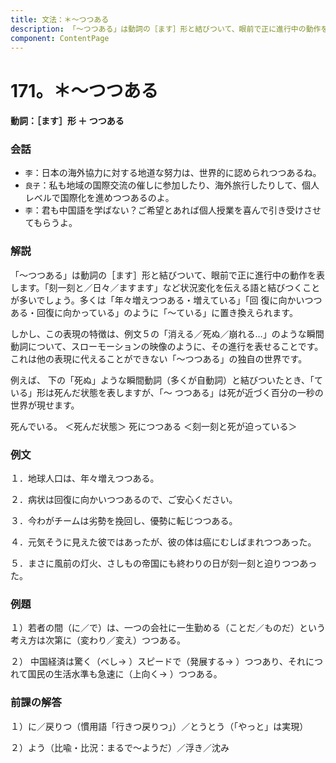 ```yaml
---
title: 文法：＊～つつある
description: 「～つつある」は動詞の［ます］形と結びついて、眼前で正に進行中の動作を表します。「刻一刻と／日々／ますます」など状況変化を伝える語と結びつくことが多いでしょう。多くは「年々増えつつある・増えている」「回 復に向かいつつある・回復に向かっている」のように「～ている」に置き換えられます。
component: ContentPage
---
```



# 171。＊～つつある
#### 動詞：［ます］形 ＋ つつある
### 会話
- `李`：日本の海外協力に対する地道な努力は、世界的に認められつつあるね。
- `良子`：私も地域の国際交流の催しに参加したり、海外旅行したりして、個人レベルで国際化を進めつつあるのよ。
- `李`：君も中国語を学ばない？ご希望とあれば個人授業を喜んで引き受けさせてもらうよ。
### 解説
「～つつある」は動詞の［ます］形と結びついて、眼前で正に進行中の動作を表します。「刻一刻と／日々／ますます」など状況変化を伝える語と結びつくことが多いでしょう。多くは「年々増えつつある・増えている」「回 復に向かいつつある・回復に向かっている」のように「～ている」に置き換えられます。

しかし、この表現の特徴は、例文５の「消える／死ぬ／崩れる…」のような瞬間動詞について、スローモーションの映像のように、その進行を表せることです。これは他の表現に代えることができない「～つつある」の独自の世界です。

例えば、 下の「死ぬ」ような瞬間動詞（多くが自動詞）と結びついたとき、「ている」形は死んだ状態を表しますが、「～ つつある」は死が近づく百分の一秒の世界が現せます。

死んでいる。 ＜死んだ状態＞ 死につつある ＜刻一刻と死が迫っている＞
### 例文
１．地球人口は、年々増えつつある。

２．病状は回復に向かいつつあるので、ご安心ください。

３．今わがチームは劣勢を挽回し、優勢に転じつつある。

４．元気そうに見えた彼ではあったが、彼の体は癌にむしばまれつつあった。

５．まさに風前の灯火、さしもの帝国にも終わりの日が刻一刻と迫りつつあった。
### 例題
１）若者の間（に／で）は、一つの会社に一生勤める（ことだ／ものだ）という考え方は次第に（変わり／変え）つつある。    

２） 中国経済は驚く（べし→ ）スピードで（発展する→ ）つつあり、それにつれて国民の生活水準も急速に（上向く→ ）つつある。  
### 前課の解答
１）に／戻りつ（慣用語「行きつ戻りつ」）／とうとう（「やっと」は実現）

２）よう（比喩・比況：まるで～ようだ）／浮き／沈み
